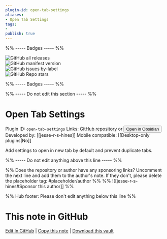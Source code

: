 ```yaml
---
plugin-id: open-tab-settings
aliases:
- Open Tab Settings
tags: 
- 
publish: true
---
```


%% ----- Badges ----- %%

![GitHub all releases](https://img.shields.io/github/downloads/jesse-r-s-hines/obsidian-open-tab-settings/total?color=573E7A&logo=github&style=for-the-badge)   
![GitHub manifest version](https://img.shields.io/github/manifest-json/v/jesse-r-s-hines/obsidian-open-tab-settings?color=573E7A&logo=github&style=for-the-badge)   
![GitHub issues by-label](https://img.shields.io/github/issues/jesse-r-s-hines/obsidian-open-tab-settings/help%20wanted?color=573E7A&logo=github&style=for-the-badge)   
![GitHub Repo stars](https://img.shields.io/github/stars/jesse-r-s-hines/obsidian-open-tab-settings?color=573E7A&logo=github&style=for-the-badge)

%% ----- Badges ----- %%

%% ----- Do not edit this section ----- %%

# Open Tab Settings

Plugin ID: `open-tab-settings`
Links: [GitHub repository](https://github.com/jesse-r-s-hines/obsidian-open-tab-settings) or [<button id=HH>Open in Obsidian</button>](obsidian://show-plugin?id=open-tab-settings)
Developed by: [[jesse-r-s-hines]]
Mobile compatible: [[Desktop-only plugins|No]]

Add settings to open in new tab by default and prevent duplicate tabs.

%% ----- Do not edit anything above this line ----- %% 

%% Does the repository or author have any sponsoring links? Uncomment the next line and add them to the author's note. If they don't, please delete the placeholder tag: #placeholder/author %%
%% ![[jesse-r-s-hines#Sponsor this author]] %%

%% Hub footer: Please don't edit anything below this line %%

# This note in GitHub

<span class="git-footer">[Edit In GitHub](https://github.dev/obsidian-community/obsidian-hub/blob/main/02%20-%20Community%20Expansions/02.05%20All%20Community%20Expansions/Plugins/open-tab-settings.md "git-hub-edit-note") | [Copy this note](https://raw.githubusercontent.com/obsidian-community/obsidian-hub/main/02%20-%20Community%20Expansions/02.05%20All%20Community%20Expansions/Plugins/open-tab-settings.md "git-hub-copy-note") | [Download this vault](https://github.com/obsidian-community/obsidian-hub/archive/refs/heads/main.zip "git-hub-download-vault") </span>
